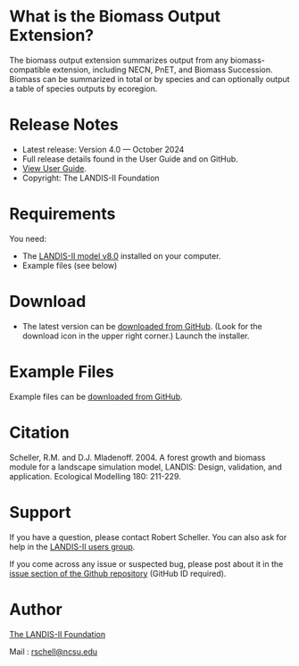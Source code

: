 # What is the Biomass Output Extension?

The biomass output extension summarizes output from any biomass-compatible extension, including NECN, PnET, and Biomass Succession. Biomass can be summarized in total or by species and can optionally output a table of species outputs by ecoregion.

# Release Notes

- Latest release: Version 4.0 — October 2024
- Full release details found in the User Guide and on GitHub.
- [View User Guide](https://github.com/LANDIS-II-Foundation/Extension-Output-Biomass/blob/master/docs/LANDIS-II%20Output%20Biomass%20v4.0%20User%20Guide.pdf).
- Copyright: The LANDIS-II Foundation

# Requirements

You need:

- The [LANDIS-II model v8.0](http://www.landis-ii.org/install) installed on your computer.
- Example files (see below)

# Download

- The latest version can be [downloaded from GitHub](https://github.com/LANDIS-II-Foundation/Extension-Output-Biomass/blob/master/deploy/installer/LANDIS-II-V8%20Output%20Biomass%204.0-setup.exe). (Look for the download icon in the upper right corner.) Launch the installer.

# Example Files

Example files can be [downloaded from GitHub](https://downgit.github.io/#/home?url=https://github.com/LANDIS-II-Foundation/Extension-Output-Biomass/tree/master/testings/Core8-OutputBiomass4.0).

# Citation

 Scheller, R.M. and D.J. Mladenoff. 2004.  A forest growth and biomass module for a landscape simulation model, LANDIS: Design, validation, and application. Ecological Modelling 180: 211-229.

# Support

If you have a question, please contact Robert Scheller. 
You can also ask for help in the [LANDIS-II users group](http://www.landis-ii.org/users).

If you come across any issue or suspected bug, please post about it in the [issue section of the Github repository](https://github.com/LANDIS-II-Foundation/Extension-Output-Biomass/issues) (GitHub ID required).

# Author

[The LANDIS-II Foundation](http://www.landis-ii.org)

Mail : rschell@ncsu.edu

